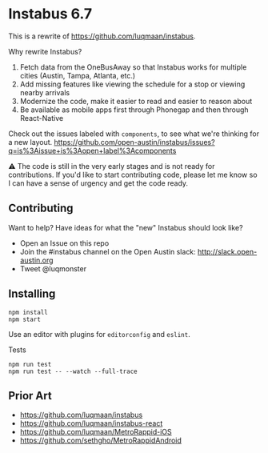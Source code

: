 # Instabus 6.7

This is a rewrite of https://github.com/luqmaan/instabus.

Why rewrite Instabus?

1. Fetch data from the OneBusAway so that Instabus works for multiple cities (Austin, Tampa, Atlanta, etc.)
2. Add missing features like viewing the schedule for a stop or viewing nearby arrivals
3. Modernize the code, make it easier to read and easier to reason about
4. Be available as mobile apps first through Phonegap and then through React-Native

Check out the issues labeled with `components`, to see what we're thinking for a new layout. https://github.com/open-austin/instabus/issues?q=is%3Aissue+is%3Aopen+label%3Acomponents

:warning: The code is still in the very early stages and is not ready for contributions. If you'd like to start contributing code, please let me know so I can have a sense of urgency and get the code ready.

## Contributing

Want to help? Have ideas for what the "new" Instabus should look like?

- Open an Issue on this repo
- Join the #instabus channel on the Open Austin slack: http://slack.open-austin.org
- Tweet @luqmonster

## Installing

```
npm install
npm start
```

Use an editor with plugins for `editorconfig` and `eslint`.

Tests

```
npm run test
npm run test -- --watch --full-trace
```

## Prior Art

- https://github.com/luqmaan/instabus
- https://github.com/luqmaan/instabus-react
- https://github.com/luqmaan/MetroRappid-iOS
- https://github.com/sethgho/MetroRappidAndroid
